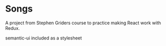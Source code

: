 # Songs

A project from Stephen Griders course to practice making React work with Redux.

semantic-ui included as a stylesheet